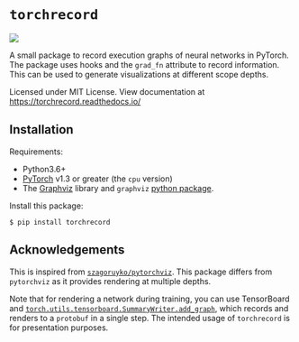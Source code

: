 `torchrecord`
=============

![](https://readthedocs.org/projects/torchrecord/badge/?version=latest&style=flat)

A small package to record execution graphs of neural networks in PyTorch.
The package uses hooks and the `grad_fn` attribute to record information.  
This can be used to generate visualizations at different scope depths. 

Licensed under MIT License.
View documentation at https://torchrecord.readthedocs.io/

## Installation

Requirements:

* Python3.6+
* [PyTorch](https://pytorch.org) v1.3 or greater (the `cpu` version)
* The [Graphviz](https://graphviz.gitlab.io) library and `graphviz` [python package](https://graphviz.readthedocs.io/en/stable/manual.html).


Install this package:

```
$ pip install torchrecord
```

## Acknowledgements

This is inspired from [`szagoruyko/pytorchviz`](https://github.com/szagoruyko/pytorchviz).  This package
differs from `pytorchviz` as it provides rendering at multiple depths.

Note that for rendering a network during training, you can use TensorBoard and
[`torch.utils.tensorboard.SummaryWriter.add_graph`](https://pytorch.org/docs/stable/tensorboard.html#torch.utils.tensorboard.writer.SummaryWriter.add_graph),
which records and renders to a `protobuf` in a single step.  The intended usage of `torchrecord` is for
presentation purposes.
